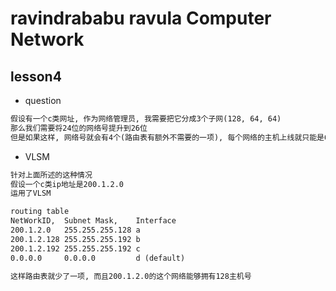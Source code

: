 ravindrababu ravula Computer Network
====================================

## lesson4

* question

```txt
假设有一个c类网址, 作为网络管理员, 我需要把它分成3个子网(128, 64, 64)
那么我们需要将24位的网络号提升到26位
但是如果这样, 网络号就会有4个(路由表有额外不需要的一项), 每个网络的主机上线就只能是64
```

* VLSM

```txt
针对上面所述的这种情况
假设一个c类ip地址是200.1.2.0
运用了VLSM

routing table
NetWorkID,	Subnet Mask,	Interface
200.1.2.0  	255.255.255.128	a
200.1.2.128	255.255.255.192	b
200.1.2.192	255.255.255.192	c
0.0.0.0		0.0.0.0			d (default)

这样路由表就少了一项, 而且200.1.2.0的这个网络能够拥有128主机号
```

